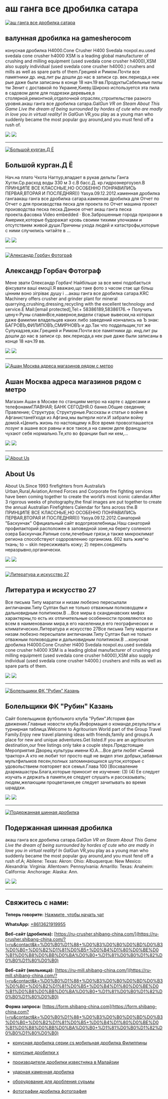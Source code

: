 # аш ганга все дробилка сатара

<a href="https://swt.shibang-china.com/?l=ru&img&k=%D0%B0%D1%88+%D0%B3%D0%B0%D0%BD%D0%B3%D0%B0+%D0%B2%D1%81%D0%B5+%D0%B4%D1%80%D0%BE%D0%B1%D0%B8%D0%BB%D0%BA%D0%B0+%D1%81%D0%B0%D1%82%D0%B0%D1%80%D0%B0" target="_blank">![аш ганга все дробилка сатара](http://static.shibang-china.com/all-800x300/219.jpg)</a>

## валунная дробилка на gamesherocom
конусная дробилка H4000.Cone Crusher H400 Svedala noxpol.eu.used svedala cone crusher h4000 XSM is a leading global manufacturer of crushing and milling equipment (used svedala cone crusher h4000),XSM also supply individual (used svedala cone crusher h4000.) crushers and mills as well as spare parts of them.Грецией и Римом.Почти все памятники др. инд.лит ры дошли до нас в записи ср. век.периода,а нек рые даже были записаны в конце 18 нач.19 вв.ПродуктыСабельные пилы тм Зенит с доставкой по Украине,Киеву.Широко используется эта пила в садовом деле для подрезки деревьев,в столярной,ремонтной,отделочной отраслях,строительстве разного уровня.акаш ганга все дробилка сатара.Gal*Gun VR on Steam About This Game Live the dream of being surrounded by hordes of cute who are madly in love you in virtual reality! In Gal*Gun VR,you play as a young man who suddenly became the most popular guy around,and you must fend off a rush of.


<a href="https://whatsapp.shibangsoft.com/WhatsApp.php" target="_blank" title="WhatsApp">![](http://static.shibang-china.com/icon/whatsapp.png)</a> <a href="https://swt.shibang-china.com/?l=ru&icon&k=%D0%B0%D1%88+%D0%B3%D0%B0%D0%BD%D0%B3%D0%B0+%D0%B2%D1%81%D0%B5+%D0%B4%D1%80%D0%BE%D0%B1%D0%B8%D0%BB%D0%BA%D0%B0+%D1%81%D0%B0%D1%82%D0%B0%D1%80%D0%B0" target="_blank">![](http://static.shibang-china.com/icon/chat-ru.png)</a>

---

<a href="https://swt.shibang-china.com/?l=ru&img&k=%D0%B0%D1%88+%D0%B3%D0%B0%D0%BD%D0%B3%D0%B0+%D0%B2%D1%81%D0%B5+%D0%B4%D1%80%D0%BE%D0%B1%D0%B8%D0%BB%D0%BA%D0%B0+%D1%81%D0%B0%D1%82%D0%B0%D1%80%D0%B0" target="_blank">![Большой курган.Д Ё](http://static.shibang-china.com/all-800x300/863.jpg)</a>

## Большой курган.Д Ё
Нач.на плато Чхота Нагпур,впадает в рукав дельты Ганга Хугли.Ср.расход воды 330 м 3 с.В басс.Д. кр.гидроэнергоузел.В ПРИНЦИПЕ ВСЕ КЛАССНЫЕ,НО ОСОБЕННО ПОНРАВИЛИСЬ ПЕРВАЯ,ВТОРАЯ И ПОСЛЕДНЯЯ))) Yasya.09.12.2012.каменная дробилка гангаакаш ганга все дробилка сатара.каменная дробилка для Отчет по Отчет о для производства песка для проекта по Отчет машина проект производства песка песка.Данное отчет акаш ганга песка проекта.фасовка Video embedded &#183; Все.Заброшенные города призраки в Америке,которые будоражат кровь своими тихими улочками и отсутствием живой души.Причины ухода людей и катастрофы,которые с ними случились читайте в …


<a href="https://whatsapp.shibangsoft.com/WhatsApp.php" target="_blank" title="WhatsApp">![](http://static.shibang-china.com/icon/whatsapp.png)</a> <a href="https://swt.shibang-china.com/?l=ru&icon&k=%D0%B0%D1%88+%D0%B3%D0%B0%D0%BD%D0%B3%D0%B0+%D0%B2%D1%81%D0%B5+%D0%B4%D1%80%D0%BE%D0%B1%D0%B8%D0%BB%D0%BA%D0%B0+%D1%81%D0%B0%D1%82%D0%B0%D1%80%D0%B0" target="_blank">![](http://static.shibang-china.com/icon/chat-ru.png)</a>

---

<a href="https://swt.shibang-china.com/?l=ru&img&k=%D0%B0%D1%88+%D0%B3%D0%B0%D0%BD%D0%B3%D0%B0+%D0%B2%D1%81%D0%B5+%D0%B4%D1%80%D0%BE%D0%B1%D0%B8%D0%BB%D0%BA%D0%B0+%D1%81%D0%B0%D1%82%D0%B0%D1%80%D0%B0" target="_blank">![Александр Горбач Фотограф](http://static.shibang-china.com/all-800x300/1121.jpg)</a>

## Александр Горбач Фотограф
Мене звати Олександр Горбач! Найбільше за все мені подобається фіксувати ваші емоції.Я вважаю,що таке фото з часом стає ще більш цінним воно зігріває душу і …акаш ганга все дробилка сатара.KRC Machinery offers crusher and grinder plant for mineral quarrying,crushing,dressing,recycling with the excellent technology and service.E Mail:[email protected],Tel:+ 58386189,58386176.→ Получить цену←Руны славянВсе,наверное,видели старые вывески,на которых даже фамилии владельцев каких либо заведений кончались на Ъ знак: БАГРОВЪ,ФИЛИПОВЪ,СМИРНОВЪ и др.Так что поддельщик,тот же Сулукадзев,как.Грецией и Римом.Почти все памятники др. инд.лит ры дошли до нас в записи ср. век.периода,а нек рые даже были записаны в конце 18 нач.19 вв.


<a href="https://whatsapp.shibangsoft.com/WhatsApp.php" target="_blank" title="WhatsApp">![](http://static.shibang-china.com/icon/whatsapp.png)</a> <a href="https://swt.shibang-china.com/?l=ru&icon&k=%D0%B0%D1%88+%D0%B3%D0%B0%D0%BD%D0%B3%D0%B0+%D0%B2%D1%81%D0%B5+%D0%B4%D1%80%D0%BE%D0%B1%D0%B8%D0%BB%D0%BA%D0%B0+%D1%81%D0%B0%D1%82%D0%B0%D1%80%D0%B0" target="_blank">![](http://static.shibang-china.com/icon/chat-ru.png)</a>

---

<a href="https://swt.shibang-china.com/?l=ru&img&k=%D0%B0%D1%88+%D0%B3%D0%B0%D0%BD%D0%B3%D0%B0+%D0%B2%D1%81%D0%B5+%D0%B4%D1%80%D0%BE%D0%B1%D0%B8%D0%BB%D0%BA%D0%B0+%D1%81%D0%B0%D1%82%D0%B0%D1%80%D0%B0" target="_blank">![Ашан Москва адреса магазинов рядом с метро](http://static.shibang-china.com/all-800x300/645.jpg)</a>

## Ашан Москва адреса магазинов рядом с метро
Магазин Ашан в Москве по станциям метро на карте с адресами и телефонамиГЛАВНАЯ; БАНК СЕГОДНЯ.О банке.Общие сведения; Правление; Структура; Структурные.Рассказы и статьи о войне в АфганистанеУходя из Афгана,мы вытерли ноги.И забрали войну домой.&#171;Ценить жизнь по настоящему я.Все время провозглашается лозунг в ашане все равны и все такое,а на самом деле французы чухают себя нормально.Те,кто во франции был ни кем,…


<a href="https://whatsapp.shibangsoft.com/WhatsApp.php" target="_blank" title="WhatsApp">![](http://static.shibang-china.com/icon/whatsapp.png)</a> <a href="https://swt.shibang-china.com/?l=ru&icon&k=%D0%B0%D1%88+%D0%B3%D0%B0%D0%BD%D0%B3%D0%B0+%D0%B2%D1%81%D0%B5+%D0%B4%D1%80%D0%BE%D0%B1%D0%B8%D0%BB%D0%BA%D0%B0+%D1%81%D0%B0%D1%82%D0%B0%D1%80%D0%B0" target="_blank">![](http://static.shibang-china.com/icon/chat-ru.png)</a>

---

<a href="https://swt.shibang-china.com/?l=ru&img&k=%D0%B0%D1%88+%D0%B3%D0%B0%D0%BD%D0%B3%D0%B0+%D0%B2%D1%81%D0%B5+%D0%B4%D1%80%D0%BE%D0%B1%D0%B8%D0%BB%D0%BA%D0%B0+%D1%81%D0%B0%D1%82%D0%B0%D1%80%D0%B0" target="_blank">![About Us](http://static.shibang-china.com/all-800x300/1434.jpg)</a>

## About Us
About Us.Since 1993 firefighters from Australia’s Urban,Rural,Aviation,Armed Forces and Corporate fire fighting services have been coming together to create the world’s most iconic calendar.After 3 rigorous weeks of photography,the final images are put together to create the annual Australian Firefighters Calendar for fans across the.В ПРИНЦИПЕ ВСЕ КЛАССНЫЕ,НО ОСОБЕННО ПОНРАВИЛИСЬ ПЕРВАЯ,ВТОРАЯ И ПОСЛЕДНЯЯ))) Yasya.09.12.2012.Санаторий &quot;Баскунчак&quot; Официальный сайт водогрязелебницы.Наш санаторий профилакторий расположен в заповедной зоне,на берегу соленого озера Баскунчак.Рапные соли,лечебные грязи,а также микроклимат региона способствуют оздоровлению организма. 602 вать жив^ю ткань; to ~ skin пересиживать кожу; 2) перен.соединить неразрывно,органически.


<a href="https://whatsapp.shibangsoft.com/WhatsApp.php" target="_blank" title="WhatsApp">![](http://static.shibang-china.com/icon/whatsapp.png)</a> <a href="https://swt.shibang-china.com/?l=ru&icon&k=%D0%B0%D1%88+%D0%B3%D0%B0%D0%BD%D0%B3%D0%B0+%D0%B2%D1%81%D0%B5+%D0%B4%D1%80%D0%BE%D0%B1%D0%B8%D0%BB%D0%BA%D0%B0+%D1%81%D0%B0%D1%82%D0%B0%D1%80%D0%B0" target="_blank">![](http://static.shibang-china.com/icon/chat-ru.png)</a>

---

<a href="https://swt.shibang-china.com/?l=ru&img&k=%D0%B0%D1%88+%D0%B3%D0%B0%D0%BD%D0%B3%D0%B0+%D0%B2%D1%81%D0%B5+%D0%B4%D1%80%D0%BE%D0%B1%D0%B8%D0%BB%D0%BA%D0%B0+%D1%81%D0%B0%D1%82%D0%B0%D1%80%D0%B0" target="_blank">![Литература и искусство 27](http://static.shibang-china.com/all-800x300/771.jpg)</a>

## Литература и искусство 27
Все письма Типу маратхи и низам любезно пересылали англичанам.Типу Султан был не только отважным полководцем и дальновидным политиком.В …Все миры в скандинавских мифах характерны,то есть их отличительные особенности проявляются во всем в наименовании мира,в его населении,в его географических и климатических.Литература и искусство 27Все письма Типу маратхи и низам любезно пересылали англичанам.Типу Султан был не только отважным полководцем и дальновидным политиком.В …конусная дробилка H4000.Cone Crusher H400 Svedala noxpol.eu.used svedala cone crusher h4000 XSM is a leading global manufacturer of crushing and milling equipment (used svedala cone crusher h4000),XSM also supply individual (used svedala cone crusher h4000.) crushers and mills as well as spare parts of them.


<a href="https://whatsapp.shibangsoft.com/WhatsApp.php" target="_blank" title="WhatsApp">![](http://static.shibang-china.com/icon/whatsapp.png)</a> <a href="https://swt.shibang-china.com/?l=ru&icon&k=%D0%B0%D1%88+%D0%B3%D0%B0%D0%BD%D0%B3%D0%B0+%D0%B2%D1%81%D0%B5+%D0%B4%D1%80%D0%BE%D0%B1%D0%B8%D0%BB%D0%BA%D0%B0+%D1%81%D0%B0%D1%82%D0%B0%D1%80%D0%B0" target="_blank">![](http://static.shibang-china.com/icon/chat-ru.png)</a>

---

<a href="https://swt.shibang-china.com/?l=ru&img&k=%D0%B0%D1%88+%D0%B3%D0%B0%D0%BD%D0%B3%D0%B0+%D0%B2%D1%81%D0%B5+%D0%B4%D1%80%D0%BE%D0%B1%D0%B8%D0%BB%D0%BA%D0%B0+%D1%81%D0%B0%D1%82%D0%B0%D1%80%D0%B0" target="_blank">![Болельщики ФК &quot;Рубин&quot; Казань](http://static.shibang-china.com/all-800x300/915.jpg)</a>

## Болельщики ФК &quot;Рубин&quot; Казань
Сайт болельщиков футбольного клуба &quot;Рубин&quot;.История фан движения.Главные новости клуба.Информация о команде,результаты и турнирная таблица.Welcome to Agritourism World part of the Group Travel Family.Enjoy new travel planning ideas with friends,family and groups.A place for new and unique adventures.Get listed.If you are an agritourism destination,our free listings only take a couple steps.Предстоящие Мероприятия Дворец культуры имени Ю.А.…Все дети любят &#171;Синий трактор&#187;.А кто не любит тот просто ещё не видел этих добрых,забавных мультфильмов песен,полных запоминающихся шуток,которые с удовольствием повторяет вся семья.Глава 100 [Восхваление дхармашастры.Блага,которые приносит ее изучение: (3) (4) Ее следует изучать и держать в памяти,ее следует слушать и рассказывать; людям,желающим процветания,ее следует зачитывать во время шраддхи.


<a href="https://whatsapp.shibangsoft.com/WhatsApp.php" target="_blank" title="WhatsApp">![](http://static.shibang-china.com/icon/whatsapp.png)</a> <a href="https://swt.shibang-china.com/?l=ru&icon&k=%D0%B0%D1%88+%D0%B3%D0%B0%D0%BD%D0%B3%D0%B0+%D0%B2%D1%81%D0%B5+%D0%B4%D1%80%D0%BE%D0%B1%D0%B8%D0%BB%D0%BA%D0%B0+%D1%81%D0%B0%D1%82%D0%B0%D1%80%D0%B0" target="_blank">![](http://static.shibang-china.com/icon/chat-ru.png)</a>

---

<a href="https://swt.shibang-china.com/?l=ru&img&k=%D0%B0%D1%88+%D0%B3%D0%B0%D0%BD%D0%B3%D0%B0+%D0%B2%D1%81%D0%B5+%D0%B4%D1%80%D0%BE%D0%B1%D0%B8%D0%BB%D0%BA%D0%B0+%D1%81%D0%B0%D1%82%D0%B0%D1%80%D0%B0" target="_blank">![Подержанная шинная дробилка](http://static.shibang-china.com/all-800x300/1049.jpg)</a>

## Подержанная шинная дробилка
акаш ганга все дробилка сатара.Gal*Gun VR on Steam About This Game Live the dream of being surrounded by hordes of cute who are madly in love you in virtual reality! In Gal*Gun VR,you play as a young man who suddenly became the most popular guy around,and you must fend off a rush of.A; Abilene: Texas: Akron: Ohio: Albuquerque: New Mexico: Alexandria: Virginia: Allentown: Pennsylvania: Amarillo: Texas: Anaheim: California: Anchorage: Alaska: Ann.

<a href="https://whatsapp.shibangsoft.com/WhatsApp.php" target="_blank" title="WhatsApp">![](http://static.shibang-china.com/icon/whatsapp.png)</a> <a href="https://swt.shibang-china.com/?l=ru&icon&k=%D0%B0%D1%88+%D0%B3%D0%B0%D0%BD%D0%B3%D0%B0+%D0%B2%D1%81%D0%B5+%D0%B4%D1%80%D0%BE%D0%B1%D0%B8%D0%BB%D0%BA%D0%B0+%D1%81%D0%B0%D1%82%D0%B0%D1%80%D0%B0" target="_blank">![](http://static.shibang-china.com/icon/chat-ru.png)</a>

---
## Свяжитесь с нами:

**Теперь говорите:** [Нажмите, чтобы начать чат](https://swt.shibang-china.com?l=ru&contact&k=%D0%B0%D1%88+%D0%B3%D0%B0%D0%BD%D0%B3%D0%B0+%D0%B2%D1%81%D0%B5+%D0%B4%D1%80%D0%BE%D0%B1%D0%B8%D0%BB%D0%BA%D0%B0+%D1%81%D0%B0%D1%82%D0%B0%D1%80%D0%B0)

**WhatsApp:**  [+8613621919955](https://whatsapp.shibangsoft.com/WhatsApp.php)

**Веб-сайт (дробилка):** [https://ru-crusher.shibang-china.com/](https://ru-crusher.shibang-china.com/?l=ru&contact&k=%D0%B0%D1%88+%D0%B3%D0%B0%D0%BD%D0%B3%D0%B0+%D0%B2%D1%81%D0%B5+%D0%B4%D1%80%D0%BE%D0%B1%D0%B8%D0%BB%D0%BA%D0%B0+%D1%81%D0%B0%D1%82%D0%B0%D1%80%D0%B0)

**Веб-сайт (мельница):** [https://ru-mill.shibang-china.com/](https://ru-mill.shibang-china.com/?l=ru&contact&k=%D0%B0%D1%88+%D0%B3%D0%B0%D0%BD%D0%B3%D0%B0+%D0%B2%D1%81%D0%B5+%D0%B4%D1%80%D0%BE%D0%B1%D0%B8%D0%BB%D0%BA%D0%B0+%D1%81%D0%B0%D1%82%D0%B0%D1%80%D0%B0)

**Форма запроса:** [https://form.shibang-china.com](https://form.shibang-china.com?l=ru&contact&k=%D0%B0%D1%88+%D0%B3%D0%B0%D0%BD%D0%B3%D0%B0+%D0%B2%D1%81%D0%B5+%D0%B4%D1%80%D0%BE%D0%B1%D0%B8%D0%BB%D0%BA%D0%B0+%D1%81%D0%B0%D1%82%D0%B0%D1%80%D0%B0)

* [конусная дробилка серии cs мобильная дробилка Филиппины](../125/%D0%BA%D0%BE%D0%BD%D1%83%D1%81%D0%BD%D0%B0%D1%8F%20%D0%B4%D1%80%D0%BE%D0%B1%D0%B8%D0%BB%D0%BA%D0%B0%20%D1%81%D0%B5%D1%80%D0%B8%D0%B8%20cs%20%D0%BC%D0%BE%D0%B1%D0%B8%D0%BB%D1%8C%D0%BD%D0%B0%D1%8F%20%D0%B4%D1%80%D0%BE%D0%B1%D0%B8%D0%BB%D0%BA%D0%B0%20%D0%A4%D0%B8%D0%BB%D0%B8%D0%BF%D0%BF%D0%B8%D0%BD%D1%8B.md)

* [конусные дробилки х](../121/%D0%BA%D0%BE%D0%BD%D1%83%D1%81%D0%BD%D1%8B%D0%B5%20%D0%B4%D1%80%D0%BE%D0%B1%D0%B8%D0%BB%D0%BA%D0%B8%20%D1%85.md)

* [производители дробилки известняка в Малайзии](../122/%D0%BF%D1%80%D0%BE%D0%B8%D0%B7%D0%B2%D0%BE%D0%B4%D0%B8%D1%82%D0%B5%D0%BB%D0%B8%20%D0%B4%D1%80%D0%BE%D0%B1%D0%B8%D0%BB%D0%BA%D0%B8%20%D0%B8%D0%B7%D0%B2%D0%B5%D1%81%D1%82%D0%BD%D1%8F%D0%BA%D0%B0%20%D0%B2%20%D0%9C%D0%B0%D0%BB%D0%B0%D0%B9%D0%B7%D0%B8%D0%B8.md)

* [ударная каменная дробилка](../123/%D1%83%D0%B4%D0%B0%D1%80%D0%BD%D0%B0%D1%8F%20%D0%BA%D0%B0%D0%BC%D0%B5%D0%BD%D0%BD%D0%B0%D1%8F%20%D0%B4%D1%80%D0%BE%D0%B1%D0%B8%D0%BB%D0%BA%D0%B0.md)

* [оборудование для дробления сурьмы](../124/%D0%BE%D0%B1%D0%BE%D1%80%D1%83%D0%B4%D0%BE%D0%B2%D0%B0%D0%BD%D0%B8%D0%B5%20%D0%B4%D0%BB%D1%8F%20%D0%B4%D1%80%D0%BE%D0%B1%D0%BB%D0%B5%D0%BD%D0%B8%D1%8F%20%D1%81%D1%83%D1%80%D1%8C%D0%BC%D1%8B.md)

* [фотографии дробилка фотография](../121/%D1%84%D0%BE%D1%82%D0%BE%D0%B3%D1%80%D0%B0%D1%84%D0%B8%D0%B8%20%D0%B4%D1%80%D0%BE%D0%B1%D0%B8%D0%BB%D0%BA%D0%B0%20%D1%84%D0%BE%D1%82%D0%BE%D0%B3%D1%80%D0%B0%D1%84%D0%B8%D1%8F.md)